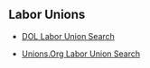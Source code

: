 ## Labor Unions

- [DOL Labor Union Search](https://olms.dol-esa.gov/olpdr)

- [Unions.Org Labor Union Search](https://unions.org/#directory)